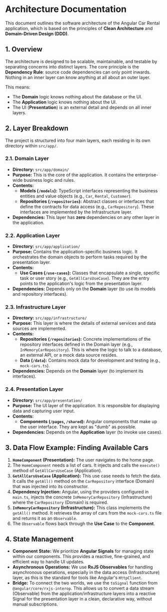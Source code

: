 # Architecture Documentation

This document outlines the software architecture of the Angular Car Rental application, which is based on the principles of **Clean Architecture** and **Domain-Driven Design (DDD)**.

## 1. Overview

The architecture is designed to be scalable, maintainable, and testable by separating concerns into distinct layers. The core principle is the **Dependency Rule**: source code dependencies can only point inwards. Nothing in an inner layer can know anything at all about an outer layer.

This means:
- The **Domain** logic knows nothing about the database or the UI.
- The **Application** logic knows nothing about the UI.
- The UI (**Presentation**) is an external detail and depends on all inner layers.

## 2. Layer Breakdown

The project is structured into four main layers, each residing in its own directory within `src/app/`.

### 2.1. Domain Layer

- **Directory:** `src/app/domain/`
- **Purpose:** This is the core of the application. It contains the enterprise-wide business logic and rules.
- **Contents:**
    - **Models (`/models`):** TypeScript interfaces representing the business entities and value objects (e.g., `Car`, `Rental`, `Customer`).
    - **Repositories (`/repositories`):** Abstract classes or interfaces that define the contracts for data access (e.g., `CarRepository`). These interfaces are implemented by the Infrastructure layer.
- **Dependencies:** This layer has **zero** dependencies on any other layer in the application.

### 2.2. Application Layer

- **Directory:** `src/app/application/`
- **Purpose:** Contains the application-specific business logic. It orchestrates the domain objects to perform tasks required by the presentation layer.
- **Contents:**
    - **Use Cases (`/use-cases`):** Classes that encapsulate a single, specific task or user story (e.g., `GetAllCarsUseCase`). They are the entry points to the application's logic from the presentation layer.
- **Dependencies:** Depends only on the **Domain** layer (to use its models and repository interfaces).

### 2.3. Infrastructure Layer

- **Directory:** `src/app/infrastructure/`
- **Purpose:** This layer is where the details of external services and data sources are implemented.
- **Contents:**
    - **Repositories (`/repositories`):** Concrete implementations of the repository interfaces defined in the Domain layer (e.g., `InMemoryCarRepository`). This is where the logic to talk to a database, an external API, or a mock data source resides.
    - **Data (`/data`):** Contains mock data for development and testing (e.g., `mock-cars.ts`).
- **Dependencies:** Depends on the **Domain** layer (to implement its interfaces).

### 2.4. Presentation Layer

- **Directory:** `src/app/presentation/`
- **Purpose:** The UI layer of the application. It is responsible for displaying data and capturing user input.
- **Contents:**
    - **Components (`/pages`, `/shared`):** Angular components that make up the user interface. They are kept as "dumb" as possible.
- **Dependencies:** Depends on the **Application** layer (to invoke use cases).

## 3. Data Flow Example: Finding Available Cars

1.  **`HomeComponent` (Presentation):** The user navigates to the home page.
2.  The `HomeComponent` needs a list of cars. It injects and calls the `execute()` method of `GetAllCarsUseCase` (Application).
3.  **`GetAllCarsUseCase` (Application):** This use case needs to fetch the data. It calls the `getAll()` method on the `CarRepository` interface (Domain) that was injected into its constructor.
4.  **Dependency Injection:** Angular, using the providers configured in `main.ts`, injects the concrete `InMemoryCarRepository` (Infrastructure) where the `CarRepository` (Domain) is required.
5.  **`InMemoryCarRepository` (Infrastructure):** This class implements the `getAll()` method. It retrieves the array of cars from the `mock-cars.ts` file and returns it as an `Observable`.
6.  The `Observable` flows back through the **Use Case** to the **Component**.

## 4. State Management

- **Component State:** We prioritize **Angular Signals** for managing state within our components. This provides a reactive, fine-grained, and efficient way to handle UI updates.
- **Asynchronous Operations:** We use **RxJS Observables** for handling asynchronous operations, especially in the data access (Infrastructure) layer, as this is the standard for tools like Angular's `HttpClient`.
- **Bridge:** To connect the two worlds, we use the `toSignal` function from `@angular/core/rxjs-interop`. This allows us to convert a data stream (Observable) from the application/infrastructure layers into a reactive Signal for the presentation layer in a clean, declarative way, without manual subscriptions.

